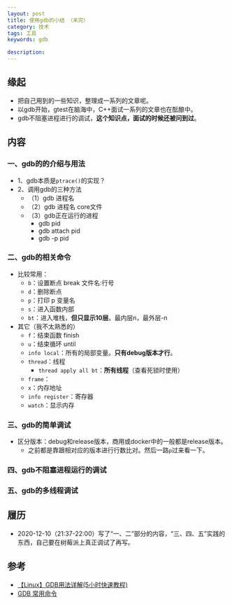 ```yaml
---
layout: post  
title: 使用gdb的小结 （未完）  
category: 技术  
tags: 工具      
keywords: gdb     

description:    
---  
```


##  缘起
+ 把自己用到的一些知识，整理成一系列的文章呢。
+ 以gdb开始，gtest在脑海中，C++面试一系列的文章也在酝酿中。
+ gdb不阻塞进程进行的调试，**这个知识点，面试的时候还被问到过**。

##  内容

### 一、gdb的的介绍与用法

+ 1、gdb本质是`ptrace()`的实现？
+ 2、调用gdb的三种方法
  + （1）gdb 进程名
  + （2）gdb 进程名 core文件
  + （3）gdb正在运行的进程
    + gdb pid
    + gdb attach pid
    + gdb -p pid

### 二、gdb的相关命令

+ 比较常用：
  + `b`：设置断点 break  文件名:行号
  + `d`：删除断点
  + `p`：打印   p 变量名
  + `s`：进入函数内部
  + `bt`：进入堆栈，**但只显示10层**。最内层n，最外层-n
+ 其它（我不太熟悉的）
  + `f`：结束函数 finish
  + `u`：结束循环  until
  + `info local`：所有的局部变量。**只有debug版本才行**。
  + `thread`：线程
    + `thread apply all bt`：**所有线程**（查看死锁时使用）
  + `frame`：
  + `x`：内存地址
  + `info register`：寄存器
  + `watch`：显示内存

### 三、gdb的简单调试

+ 区分版本：debug和release版本，商用或docker中的一般都是release版本。
  + 之前都是靠跟相对应的版本进行行数比对。然后一路`p`过来看一下。

### 四、gdb不阻塞进程运行的调试

### 五、gdb的多线程调试

## 履历
+ 2020-12-10（21:37-22:00）写了“一、二”部分的内容，“三、四、五”实践的东西，自己要在树莓派上真正调试了再写。

## 参考

+ [【Linux】GDB用法详解(5小时快速教程)](http://witmax.cn/gdb-usage.html)
+ [GDB 常用命令](https://www.jianshu.com/p/e6af28e2566f)